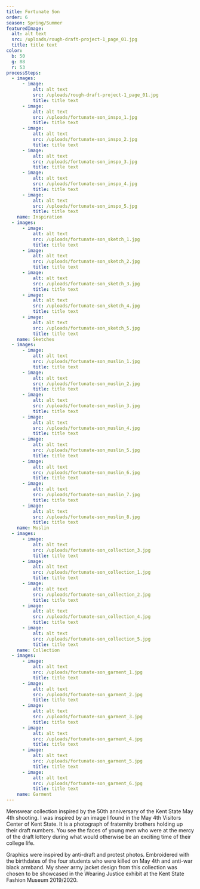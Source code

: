 ```yaml
---
title: Fortunate Son
order: 6
season: Spring/Summer
featuredImage:
  alt: alt text
  src: /uploads/rough-draft-project-1_page_01.jpg
  title: title text
color:
  b: 50
  g: 88
  r: 53
processSteps:
  - images:
      - image:
          alt: alt text
          src: /uploads/rough-draft-project-1_page_01.jpg
          title: title text
      - image:
          alt: alt text
          src: /uploads/fortunate-son_inspo_1.jpg
          title: title text
      - image:
          alt: alt text
          src: /uploads/fortunate-son_inspo_2.jpg
          title: title text
      - image:
          alt: alt text
          src: /uploads/fortunate-son_inspo_3.jpg
          title: title text
      - image:
          alt: alt text
          src: /uploads/fortunate-son_inspo_4.jpg
          title: title text
      - image:
          alt: alt text
          src: /uploads/fortunate-son_inspo_5.jpg
          title: title text
    name: Inspiration
  - images:
      - image:
          alt: alt text
          src: /uploads/fortunate-son_sketch_1.jpg
          title: title text
      - image:
          alt: alt text
          src: /uploads/fortunate-son_sketch_2.jpg
          title: title text
      - image:
          alt: alt text
          src: /uploads/fortunate-son_sketch_3.jpg
          title: title text
      - image:
          alt: alt text
          src: /uploads/fortunate-son_sketch_4.jpg
          title: title text
      - image:
          alt: alt text
          src: /uploads/fortunate-son_sketch_5.jpg
          title: title text
    name: Sketches
  - images:
      - image:
          alt: alt text
          src: /uploads/fortunate-son_muslin_1.jpg
          title: title text
      - image:
          alt: alt text
          src: /uploads/fortunate-son_muslin_2.jpg
          title: title text
      - image:
          alt: alt text
          src: /uploads/fortunate-son_muslin_3.jpg
          title: title text
      - image:
          alt: alt text
          src: /uploads/fortunate-son_muslin_4.jpg
          title: title text
      - image:
          alt: alt text
          src: /uploads/fortunate-son_muslin_5.jpg
          title: title text
      - image:
          alt: alt text
          src: /uploads/fortunate-son_muslin_6.jpg
          title: title text
      - image:
          alt: alt text
          src: /uploads/fortunate-son_muslin_7.jpg
          title: title text
      - image:
          alt: alt text
          src: /uploads/fortunate-son_muslin_8.jpg
          title: title text
    name: Muslin
  - images:
      - image:
          alt: alt text
          src: /uploads/fortunate-son_collection_3.jpg
          title: title text
      - image:
          alt: alt text
          src: /uploads/fortunate-son_collection_1.jpg
          title: title text
      - image:
          alt: alt text
          src: /uploads/fortunate-son_collection_2.jpg
          title: title text
      - image:
          alt: alt text
          src: /uploads/fortunate-son_collection_4.jpg
          title: title text
      - image:
          alt: alt text
          src: /uploads/fortunate-son_collection_5.jpg
          title: title text
    name: Collection
  - images:
      - image:
          alt: alt text
          src: /uploads/fortunate-son_garment_1.jpg
          title: title text
      - image:
          alt: alt text
          src: /uploads/fortunate-son_garment_2.jpg
          title: title text
      - image:
          alt: alt text
          src: /uploads/fortunate-son_garment_3.jpg
          title: title text
      - image:
          alt: alt text
          src: /uploads/fortunate-son_garment_4.jpg
          title: title text
      - image:
          alt: alt text
          src: /uploads/fortunate-son_garment_5.jpg
          title: title text
      - image:
          alt: alt text
          src: /uploads/fortunate-son_garment_6.jpg
          title: title text
    name: Garment
---
```

Menswear collection inspired by the 50th anniversary of the Kent State May 4th
shooting. I was inspired by an image I found in the May 4th Visitors Center of Kent State. It is a photograph of fraternity brothers holding up their draft
numbers. You see the faces of young men who were at the mercy of the draft
lottery during what would otherwise be an exciting time of their college life.

Graphics were inspired by anti-draft and protest photos. Embroidered with the
birthdates of the four students who were killed on May 4th and anti-war black
armband. My sheer army jacket design from this collection was chosen to be showcased in the Wearing Justice exhibit at the Kent State Fashion Museum
2019/2020.

